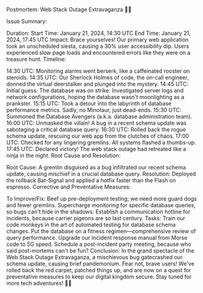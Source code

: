 
Postmortem: Web Stack Outage Extravaganza 🚀🔥

Issue Summary:

Duration:
Start Time: January 21, 2024, 14:30 UTC
End Time: January 21, 2024, 17:45 UTC
Impact:
Brace yourselves! Our primary web application took an unscheduled siesta, causing a 30% user accessibility dip. Users experienced slow page loads and encountered errors like they were on a treasure hunt.
Timeline:

14:30 UTC:
Monitoring alarms went berserk, like a caffeinated rooster on steroids.
14:35 UTC:
Our Sherlock Holmes of code, the on-call engineer, donned the virtual deerstalker and plunged into the mystery.
14:45 UTC:
Initial guess: The database was on strike. Investigated server logs and network configurations, hoping the database wasn't moonlighting as a prankster.
15:15 UTC:
Took a detour into the labyrinth of database performance metrics. Sadly, no Minotaur, just dead-ends.
15:30 UTC:
Summoned the Database Avengers (a.k.a. database administration team).
16:00 UTC:
Unmasked the villain! A bug in a recent schema update was sabotaging a critical database query.
16:30 UTC:
Rolled back the rogue schema update, rescuing our web app from the clutches of chaos.
17:00 UTC:
Checked for any lingering gremlins. All systems flashed a thumbs-up.
17:45 UTC:
Declared victory! The web stack outage had retreated like a ninja in the night.
Root Cause and Resolution:

Root Cause:
A gremlin disguised as a bug infiltrated our recent schema update, causing mischief in a crucial database query.
Resolution:
Deployed the rollback Bat-Signal and applied a hotfix faster than the Flash on espresso.
Corrective and Preventative Measures:

To Improve/Fix:
Beef up pre-deployment testing; we need more guard dogs and fewer gremlins.
Supercharge monitoring for specific database queries, so bugs can't hide in the shadows.
Establish a communication hotline for incidents, because carrier pigeons are so last century.
Tasks:
Train our code monkeys in the art of automated testing for database schema changes.
Put the database on a fitness regimen—comprehensive review of query performance.
Upgrade our incident response manual from Morse code to 5G speed.
Schedule a post-incident party meeting, because who said post-mortems can't be fun?
Conclusion:
In the grand spectacle of the Web Stack Outage Extravaganza, a mischievous bug gatecrashed our schema update, causing brief pandemonium. Fear not, brave users! We've rolled back the red carpet, patched things up, and are now on a quest for preventative measures to keep our digital kingdom secure. Stay tuned for more tech adventures! 🚀✨
